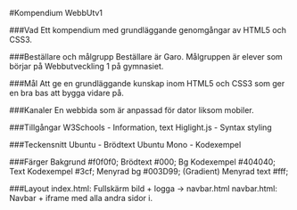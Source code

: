 #Kompendium WebbUtv1

###Vad
Ett kompendium med grundläggande genomgångar av HTML5 och CSS3. 

###Beställare och målgrupp
Beställare är Garo. Målgruppen är elever som börjar på Webbutveckling 1 på gymnasiet.

###Mål
Att ge en grundläggande kunskap inom HTML5 och CSS3 som ger en bra bas att bygga vidare på. 

###Kanaler
En webbida som är anpassad för dator liksom mobiler. 

###Tillgångar
W3Schools - Information, text
Higlight.js - Syntax styling

###Teckensnitt
Ubuntu - Brödtext
Ubuntu Mono - Kodexempel

###Färger
Bakgrund          #f0f0f0;
Brödtext          #000;
Bg Kodexempel     #404040;
Text Kodexempel   #3cf;
Menyrad bg        #003D99; (Gradient)
Menyrad text      #fff;


###Layout
index.html: 
	Fullskärm bild + logga
	-> navbar.html
navbar.html:
	Navbar + iframe med alla andra sidor i.